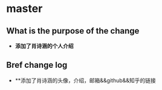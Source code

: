 # master
## What is the purpose of the change
* **添加了肖诗涵的个人介绍**
## Bref change log
* **添加了肖诗涵的头像，介绍，邮箱&&github&&知乎的链接
